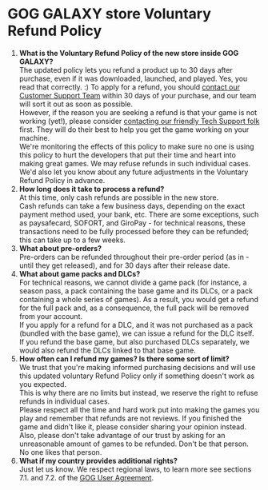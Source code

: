 GOG GALAXY store Voluntary Refund Policy
========================================

1.  **What is the Voluntary Refund Policy of the new store inside GOG GALAXY?**  
    The updated policy lets you refund a product up to 30 days after purchase, even if it was downloaded, launched, and played. Yes, you read that correctly. :) To apply for a refund, you should [contact our Customer Support Team](https://support.gog.com/hc/requests/new?form=orders) within 30 days of your purchase, and our team will sort it out as soon as possible.  
    However, if the reason you are seeking a refund is that your game is not working (yet!), please consider [contacting our friendly Tech Support folk](https://support.gog.com/hc/requests/new?form=technical) first. They will do their best to help you get the game working on your machine.  
    We're monitoring the effects of this policy to make sure no one is using this policy to hurt the developers that put their time and heart into making great games. We may refuse refunds in such individual cases. We'd also let you know about any future adjustments in the Voluntary Refund Policy in advance.
2.  **How long does it take to process a refund?**  
    At this time, only cash refunds are possible in the new store.  
    Cash refunds can take a few business days, depending on the exact payment method used, your bank, etc. There are some exceptions, such as paysafecard, SOFORT, and GiroPay - for technical reasons, these transactions need to be fully processed before they can be refunded; this can take up to a few weeks.
3.  **What about pre-orders?**  
    Pre-orders can be refunded throughout their pre-order period (as in - until they get released), and for 30 days after their release date.
4.  **What about game packs and DLCs?**  
    For technical reasons, we cannot divide a game pack (for instance, a season pass, a pack containing the base game and its DLCs, or a pack containing a whole series of games). As a result, you would get a refund for the full pack and, as a consequence, the full pack will be removed from your account.  
    If you apply for a refund for a DLC, and it was not purchased as a pack (bundled with the base game), we can issue a refund for the DLC itself.  
    If you refund the base game, but also purchased DLCs separately, we would also refund the DLCs linked to that base game.
5.  **How often can I refund my games? Is there some sort of limit?**  
    We trust that you're making informed purchasing decisions and will use this updated voluntary Refund Policy only if something doesn't work as you expected.  
    This is why there are no limits but instead, we reserve the right to refuse refunds in individual cases.  
    Please respect all the time and hard work put into making the games you play and remember that refunds are not reviews. If you finished the game and didn't like it, please consider sharing your opinion instead. Also, please don't take advantage of our trust by asking for an unreasonable amount of games to be refunded. Don't be that person. No one likes that person.
6.  **What if my country provides additional rights?**  
    Just let us know. We respect regional laws, to learn more see sections 7.1. and 7.2. of the [GOG User Agreement](https://support.gog.com/hc/articles/212632089).
